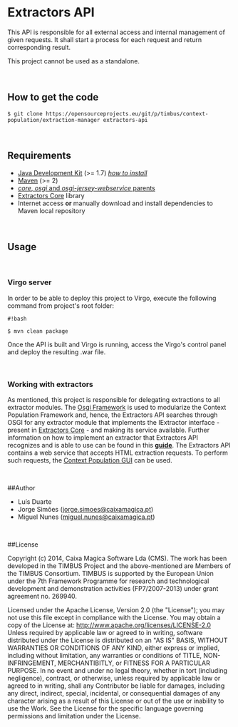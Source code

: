# Extractors API

This API is responsible for all external access and internal management of given requests. It shall start a process for each request and return corresponding result.

This project cannot be used as a standalone.

&nbsp;

## How to get the code

	$ git clone https://opensourceprojects.eu/git/p/timbus/context-population/extraction-manager extractors-api

&nbsp;

## Requirements

- [Java Development Kit](http://www.oracle.com/technetwork/java/javase/downloads) (>= 1.7) _[how to install](/p/timbus/wiki/How%20to%20install:%20Java/)_
- [Maven](http://maven.apache.org/download.cgi) (>= 2)
- [_core_, _osgi_ and _osgi-jersey-webservice_ parents](/p/timbus/support/maven-parents/)
- [Extractors Core](/p/timbus/context-population/extractors-core) library
- Internet access **or** manually download and install dependencies to Maven local repository

&nbsp;

## Usage

&nbsp;

### Virgo server

In order to be able to deploy this project to Virgo, execute the following command from project's root folder:

	#!bash
	
	$ mvn clean package

Once the API is built and Virgo is running, access the Virgo's control panel and deploy the resulting .war file.

&nbsp;

### Working with extractors
 As mentioned, this project is responsible for delegating extractions to all extractor modules. The [Osgi Framework](http://www.osgi.org/Main/HomePage) is used to modularize the Context Population Framework and, hence, the Extractors API searches through OSGI for any extractor module that implements the IExtractor interface - present in [Extractors Core](https://opensourceprojects.eu/p/timbus/context-population/extractors-core) - and making its service available. Further information on how to implement an extractor that Extractors API recognizes and is able to use can be found in this **[guide](https://opensourceprojects.eu/p/timbus/context-population/extractors/wiki/How%20to%20create%20a%20new%20Extractor/)**.
  The Extractors API contains a web service that accepts HTML extraction requests. To perform such requests, the [Context Population GUI](https://opensourceprojects.eu/p/timbus/context-population/context-population-gui/) can be used.

&nbsp;

##Author

- Luís Duarte
- Jorge Simões (<jorge.simoes@caixamagica.pt>)
- Miguel Nunes (<miguel.nunes@caixamagica.pt>)

&nbsp;

##License

Copyright (c) 2014, Caixa Magica Software Lda (CMS).
The work has been developed in the TIMBUS Project and the above-mentioned are Members of the TIMBUS Consortium.
TIMBUS is supported by the European Union under the 7th Framework Programme for research and technological development and demonstration activities (FP7/2007-2013) under grant agreement no. 269940.

Licensed under the Apache License, Version 2.0 (the "License"); you may not use this file except in compliance with the License. You may obtain a copy of the License at:   http://www.apache.org/licenses/LICENSE-2.0 Unless required by applicable law or agreed to in writing, software distributed under the License is distributed on an "AS IS" BASIS, WITHOUT WARRANTIES OR CONDITIONS OF ANY KIND, either express or implied, including without limitation, any warranties or conditions of TITLE, NON-INFRINGEMENT, MERCHANTIBITLY, or FITNESS FOR A PARTICULAR PURPOSE. In no event and under no legal theory, whether in tort (including negligence), contract, or otherwise, unless required by applicable law or agreed to in writing, shall any Contributor be liable for damages, including any direct, indirect, special, incidental, or consequential damages of any character arising as a result of this License or out of the use or inability to use the Work.
See the License for the specific language governing permissions and limitation under the License.

